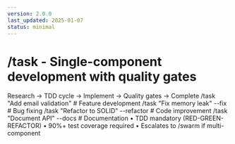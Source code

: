 ```yaml
---
version: 2.0.0
last_updated: 2025-01-07
status: minimal
---
```


# /task - Single-component development with quality gates

<command purpose="Execute focused development tasks with TDD and quality enforcement">
  
  <delegation target="modules/development/task-management.md">
    Research → TDD cycle → Implement → Quality gates → Complete
  </delegation>
  
  <examples>
    /task "Add email validation"      # Feature development
    /task "Fix memory leak" --fix     # Bug fixing
    /task "Refactor to SOLID" --refactor # Code improvement
    /task "Document API" --docs       # Documentation
  </examples>
  
  <rules>
    • TDD mandatory (RED-GREEN-REFACTOR)
    • 90%+ test coverage required
    • Escalates to /swarm if multi-component
  </rules>
  
</command>